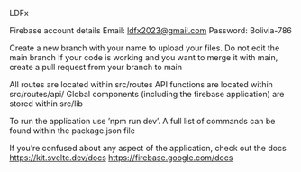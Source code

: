 LDFx

Firebase account details
Email: ldfx2023@gmail.com
Password: Bolivia-786

Create a new branch with your name to upload your files. Do not edit the main branch
If your code is working and you want to merge it with main, create a pull request from your branch to main

All routes are located within src/routes
API functions are located within src/routes/api/
Global components (including the firebase application) are stored within src/lib

To run the application use ’npm run dev’. 
A full list of commands can be found within the package.json file

If you’re confused about any aspect of the application, check out the docs
https://kit.svelte.dev/docs
https://firebase.google.com/docs
